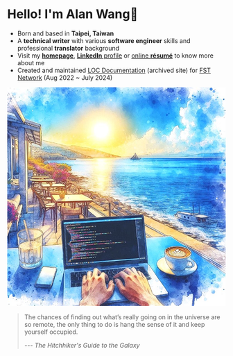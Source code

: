# Hello! I'm Alan Wang👋

- Born and based in **Taipei, Taiwan**
- A **technical writer** with various **software engineer** skills and professional **translator** background
- Visit my [**homepage**](https://alankrantas.github.io/), [**LinkedIn** profile](https://www.linkedin.com/in/alankrantas/) or [online **résumé**](https://www.cakeresume.com/krantas) to know more about me
- Created and maintained [LOC Documentation](https://loc-documentation.vercel.app/) (archived site) for [FST Network](https://www.fst.network/) (Aug 2022 ~ July 2024)

![profile](profile.jpg)

> The chances of finding out what’s really going on in the universe are so remote, the only thing to do is hang the sense of it and keep yourself occupied.
> 
> --- _The Hitchhiker's Guide to the Galaxy_

